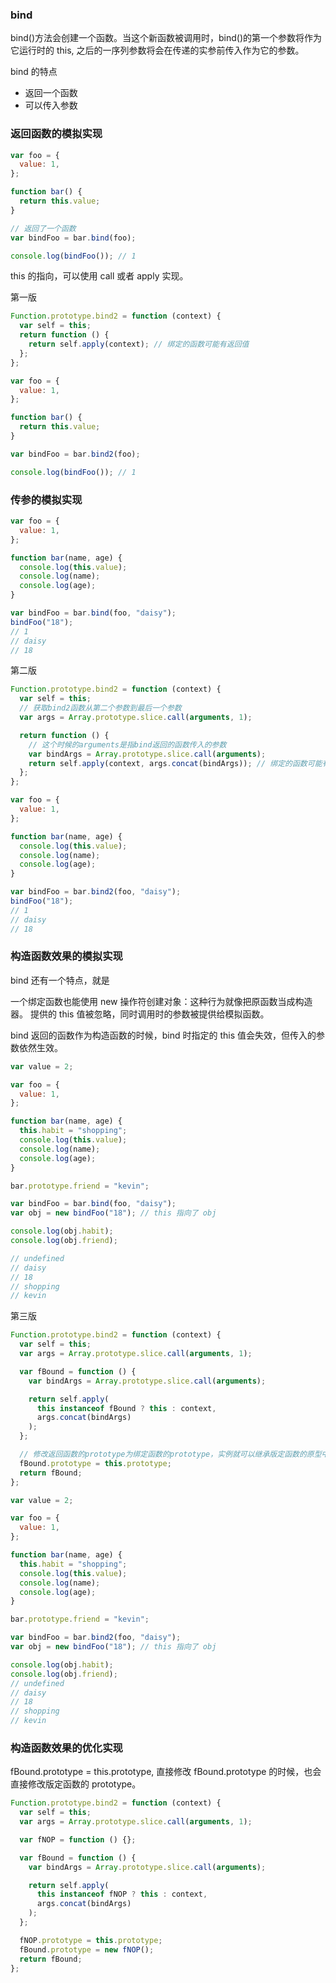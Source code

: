 ### bind

bind()方法会创建一个函数。当这个新函数被调用时，bind()的第一个参数将作为它运行时的 this,
之后的一序列参数将会在传递的实参前传入作为它的参数。

bind 的特点

- 返回一个函数
- 可以传入参数

### 返回函数的模拟实现

```js
var foo = {
  value: 1,
};

function bar() {
  return this.value;
}

// 返回了一个函数
var bindFoo = bar.bind(foo);

console.log(bindFoo()); // 1
```

this 的指向，可以使用 call 或者 apply 实现。

第一版

```js
Function.prototype.bind2 = function (context) {
  var self = this;
  return function () {
    return self.apply(context); // 绑定的函数可能有返回值
  };
};

var foo = {
  value: 1,
};

function bar() {
  return this.value;
}

var bindFoo = bar.bind2(foo);

console.log(bindFoo()); // 1
```

### 传参的模拟实现

```js
var foo = {
  value: 1,
};

function bar(name, age) {
  console.log(this.value);
  console.log(name);
  console.log(age);
}

var bindFoo = bar.bind(foo, "daisy");
bindFoo("18");
// 1
// daisy
// 18
```

第二版

```js
Function.prototype.bind2 = function (context) {
  var self = this;
  // 获取bind2函数从第二个参数到最后一个参数
  var args = Array.prototype.slice.call(arguments, 1);

  return function () {
    // 这个时候的arguments是指bind返回的函数传入的参数
    var bindArgs = Array.prototype.slice.call(arguments);
    return self.apply(context, args.concat(bindArgs)); // 绑定的函数可能有返回值
  };
};

var foo = {
  value: 1,
};

function bar(name, age) {
  console.log(this.value);
  console.log(name);
  console.log(age);
}

var bindFoo = bar.bind2(foo, "daisy");
bindFoo("18");
// 1
// daisy
// 18
```

### 构造函数效果的模拟实现

bind 还有一个特点，就是

一个绑定函数也能使用 new 操作符创建对象：这种行为就像把原函数当成构造器。
提供的 this 值被忽略，同时调用时的参数被提供给模拟函数。

bind 返回的函数作为构造函数的时候，bind 时指定的 this 值会失效，但传入的参数依然生效。

```js
var value = 2;

var foo = {
  value: 1,
};

function bar(name, age) {
  this.habit = "shopping";
  console.log(this.value);
  console.log(name);
  console.log(age);
}

bar.prototype.friend = "kevin";

var bindFoo = bar.bind(foo, "daisy");
var obj = new bindFoo("18"); // this 指向了 obj

console.log(obj.habit);
console.log(obj.friend);

// undefined
// daisy
// 18
// shopping
// kevin
```

第三版

```js
Function.prototype.bind2 = function (context) {
  var self = this;
  var args = Array.prototype.slice.call(arguments, 1);

  var fBound = function () {
    var bindArgs = Array.prototype.slice.call(arguments);

    return self.apply(
      this instanceof fBound ? this : context,
      args.concat(bindArgs)
    );
  };

  // 修改返回函数的prototype为绑定函数的prototype，实例就可以继承版定函数的原型中的值
  fBound.prototype = this.prototype;
  return fBound;
};

var value = 2;

var foo = {
  value: 1,
};

function bar(name, age) {
  this.habit = "shopping";
  console.log(this.value);
  console.log(name);
  console.log(age);
}

bar.prototype.friend = "kevin";

var bindFoo = bar.bind2(foo, "daisy");
var obj = new bindFoo("18"); // this 指向了 obj

console.log(obj.habit);
console.log(obj.friend);
// undefined
// daisy
// 18
// shopping
// kevin
```

### 构造函数效果的优化实现

fBound.prototype = this.prototype, 直接修改 fBound.prototype 的时候，也会直接修改版定函数的 prototype。

```js
Function.prototype.bind2 = function (context) {
  var self = this;
  var args = Array.prototype.slice.call(arguments, 1);

  var fNOP = function () {};

  var fBound = function () {
    var bindArgs = Array.prototype.slice.call(arguments);

    return self.apply(
      this instanceof fNOP ? this : context,
      args.concat(bindArgs)
    );
  };

  fNOP.prototype = this.prototype;
  fBound.prototype = new fNOP();
  return fBound;
};
```
